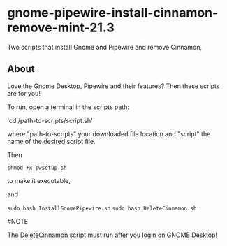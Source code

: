 # gnome-pipewire-install-cinnamon-remove-mint-21.3
Two scripts that install Gnome and Pipewire and remove Cinnamon,

## About

Love the Gnome Desktop, Pipewire and their features? Then these scripts are for you!

To run, open a terminal in the scripts path:

'cd /path-to-scripts/script.sh'

where "path-to-scripts" your downloaded file location and "script" the name of the desired script file.

Then

`chmod +x pwsetup.sh`

to make it executable,

and

`sudo bash InstallGnomePipewire.sh` 
`sudo bash DeleteCinnamon.sh`

#NOTE

The DeleteCinnamon script must run after you login on GNOME Desktop!
